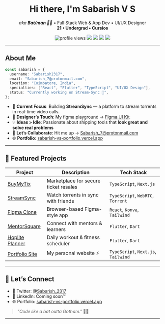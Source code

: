 <h1 align="center">Hi there, I'm Sabarish V S </h1>

<p align="center">
  <em>aka <strong>Bat/man 🧗‍♂️</strong></em> • Full Stack Web & App Dev • UI/UX Designer <br />
  <strong>21 • Undergrad • Cursios</strong>
</p>

<p align="center">
  <img src="https://komarev.com/ghpvc/?username=Sabarish2317&style=flat-square&color=blue" alt="profile views" />
  <img src="https://img.shields.io/github/followers/Sabarish2317?label=Followers&style=social" />
  <img src="https://img.shields.io/badge/Code-React-blue?logo=React" />
  <img src="https://img.shields.io/badge/Code-Flutter-02569B?logo=flutter" />
  <img src="https://img.shields.io/badge/UI-Figma-ff7262?logo=figma" />
</p>

---

## About Me

```ts
const sabarish = {
  username: "Sabarish2317",
  email: "Sabarish_7@protonmail.com",
  location: "Coimbatore, India",
  specialties: ["React", "Flutter", "TypeScript", "UI/UX Design"],
  status: "Currently working on Stream-Sync 🎥",
};
```

- 🌟 **Current Focus**: Building **StreamSync** — a platform to stream torrents in real-time video calls.  
- 🎨 **Designer’s Touch**: My figma playground → [Figma UI Kit](https://www.figma.com/design/B0yV8mexoHd8sdehMtqq6j/Personal-Project-ui-designs?node-id=1-2&t=OL4LwcYRNNm9l9Ow-1)  
- 💡 **Ideas > Idle**: Passionate about shipping tools that **look great and solve real problems**  
- 📢 **Let’s Collaborate**: Hit me up → Sabarish_7@protonmail.com  
- 🌐 **Portfolio**: [sabarish-vs-portfolio.vercel.app](https://sabarish-vs-portfolio.vercel.app/)

---


## 📌 Featured Projects

| Project | Description | Tech Stack |
|--------|-------------|------------|
| [BuyMyTix](https://github.com/Sabarish2317/BuyMyTix) | Marketplace for secure ticket resales | `TypeScript`, `Next.js` |
| [StreamSync](https://github.com/Sabarish2317/stream-sync) | Watch torrents in sync with friends | `TypeScript`, `WebRTC`, `Torrent` |
| [Figma Clone](https://github.com/Sabarish2317/figma-clone-web) | Browser-based Figma-style app | `React`, `Konva`, `Tailwind` |
| [MentorSquare](https://github.com/Sabarish2317/MentorSquare_v0.3) | Connect with mentors & learners | `Flutter`, `Dart` |
| [Hoplite Planner](https://github.com/Sabarish2317/Hoplite-workoutPlanner) | Daily workout & fitness scheduler | `Flutter`, `Dart` |
| [Portfolio Site](https://github.com/Sabarish2317/SabarishVS-portfolio-website) | My personal website ⚡ | `TypeScript`, `Next.js`, `Tailwind` |


---

## 🤝 Let’s Connect

- 🧠 Twitter: [@Sabarish_2317](https://twitter.com/Sabarish_2317)
- 💼 LinkedIn: Coming soon™
- 🌐 Portfolio: [sabarish-vs-portfolio.vercel.app](https://sabarish-vs-portfolio.vercel.app)

> _"Code like a bat outta Gotham."_ 🧏‍♂️

---
